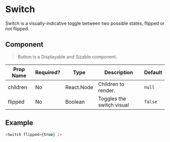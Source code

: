 # Switch 
Switch is a visually-indicative toggle between two possible states, flipped or not flipped.

## Component
> Button is a Displayable and Sizable component.

| Prop Name  | Required?  | Type            | Description                          | Default |
| ---------- | ---------- | --------------- | ------------------------------------ | ------- |
| children   | No         | React.Node      | Children to render.                  | `null`  |
| flipped    | No         | Boolean         | Toggles the switch visual            | `false` |

## Example
```javascript
<Switch flipped={true} />
```
